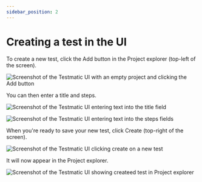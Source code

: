 ```yaml
---
sidebar_position: 2
---
```


# Creating a test in the UI

To create a new test, click the Add button in the Project explorer (top-left of the screen).

![Screenshot of the Testmatic UI with an empty project and clicking the Add button](/docs/ui_guide/creating_a_test_in_the_ui/click_add.png)

You can then enter a title and steps.

![Screenshot of the Testmatic UI entering text into the title field](/docs/ui_guide/creating_a_test_in_the_ui/enter_title.png)

![Screenshot of the Testmatic UI entering text into the steps fields](/docs/ui_guide/creating_a_test_in_the_ui/enter_steps.png)

When you're ready to save your new test, click Create (top-right of the screen).

![Screenshot of the Testmatic UI clicking create on a new test](/docs/ui_guide/creating_a_test_in_the_ui/click_create.png)

It will now appear in the Project explorer.

![Screenshot of the Testmatic UI showing createed test in Project explorer](/docs/ui_guide/creating_a_test_in_the_ui/view_created_test_in_project_explorer.png)